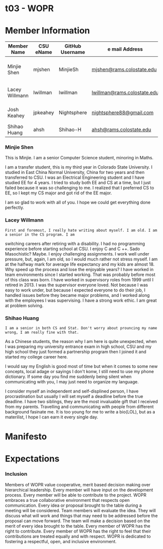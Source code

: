 # t03 - WOPR

# Member Information
Member Name | CSU eName | GitHub Username | e mail Address | Nickname
----------- | --------- | --------------- | -------------- | --------
Minjie Shen | mjshen | MinjieSh | mjshen@rams.colostate.edu | Minjie /min'dʒiː/ or /min'dʒæ/
Lacey Willmann | lwillman | lwillman | lwillman@rams.colostate.edu | Negative, Ghost Rider
Josh Keahey | jpkeahey | Nightsphere | nightsphere88@gmail.com | Nada, Nothing, Zip
Shihao Huang | ahsh | Shihao-H | ahsh@rams.colostate.edu | null..

### Minjie Shen

This is Minjie. I am a senior Computer Science student, minoring in Maths.

I am a transfer student, this is my third year in Colorado State University. 
I studied in East China Normal University, China for two years and then transferred to CSU. 
I was an Electrical Engineering student and I have studied EE for 4 years. I tried to study both EE and CS at a time, but I just failed because it was so challenging to me. I realized that I preferred CS to EE, so I kept my CS major and got rid of the EE major.

I am so glad to work with all of you. I hope we could get everything done perfectly.


### Lacey Willmann
    First and foremost, I really hate writing about myself. I am old. I am a senior in the CS program. I am
switching careers after retiring with a disability. I had no programming experience before starting school at CSU. I enjoy C and C ++.
Sado Masochistic? Maybe. I enjoy challenging assignments. I work well under pressure, but, again, I am old, so I would much rather
not stress myself. I am at the halfway mark for average life expectancy and my kids are almost 18. Why speed up the process and lose
the enjoyable years? I have worked in team environments since I started working. That was probably before most of this class was born.
I have worked in supervisory roles from 1999 until I retired in 2013. I was the supervisor everyone loved. Not because I was easy to 
work under, but because I expected everyone to do their job, I handled issues before they became major problems, and I worked
along with the employees I was supervising. I have a strong work ethic. I am great at problem solving. 

### Shihao Huang
    I am a senior in both CS and Stat. Don't worry about prouncing my name wrong, I am really fine with that.

As a Chinese students, the reason why I am here is quite unexpected, when I was preparing my university entrance exam in high school, CSU and my high school they just formed a partnership program then I joined it and started my college career here.

I would say my English is good most of time but when it comes to some new concepts, local adage or sayings I don't konw, I still need to use my phone dictionary. If some day you find me suddenly being silent when communicating with you, I may just need to organize my language.

I consider myself an independent and self-displined person, I have procrastination but usually I will set myself a deadline before the true deadline. I have two siblings, they are the most invaluable gift that I received from my parents. Travelling and communicating with people from different background fasinate me. It is too young for me to write a bio(LOL), but as a materilist, I hope I can earn it every single day.
    
# Manifesto




# Expectations

### Inclusion
Members of WOPR value cooperative, merit based decision making over hierarchical leadership. Every member will have input on the development process. Every member will be able to contribute to the project. WOPR embraces a true collaborative environment that respects open communication. Every idea or proposal brought to the table during a meeting will be considered. Team members will evaluate the idea. They will discuss what will work and things that may need to be addressed before the proposal can move forward. The team will make a decision based on the merit of every idea brought to the table. Every member of WOPR has the right to contribute. Every member of WOPR has the right to feel that their contributions are treated equally and with respect. WOPR is dedicated to fostering a respectful, open, and inclusive environment. 
